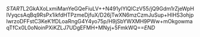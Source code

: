 $START$L2GkAXoLxmiManYeGQeFiuLV++N491ylYlQlCzV55/jQ9Gdm1rZjeWpHIVyqcsAqBq9RsPx1ikfdHTPzmeDjfuX/D26jTwXN6mzCzmJuSup+HIHS3ohjplwrzoDFFstC3KeK1fDLoaRngG4Y4yo75p/H9jSbYWXMH9PWw+mOkgowmaqTfCx0L0oNoinPXiKZLJ7UDgEFMH+MNyj+5FmkWQ==$END$